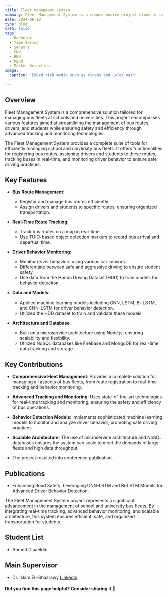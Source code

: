 ```yaml
---
title: Fleet managment system
summary: Fleet Management System is a comprehensive project aimed at providing an end-to-end solution for managing bus fleets, specifically tailored for schools and universities. 
date: 2024-06-10
type: blog
math: false
tags:
  - Bachelor
  - Time-Series
  - Sensors
  - CNN
  - RNN
  - MERN
  - Marker Detection
image:
  caption: 'Embed rich media such as videos and LaTeX math'
  
---
```


## Overview
Fleet Management System is a comprehensive solution tailored for managing bus fleets at schools and universities. This project encompasses various features aimed at streamlining the management of bus routes, drivers, and students while ensuring safety and efficiency through advanced tracking and monitoring technologies.

The Fleet Management System provides a complete suite of tools for efficiently managing school and university bus fleets. It offers functionalities for registering bus routes, assigning drivers and students to these routes, tracking buses in real-time, and monitoring driver behavior to ensure safe driving practices.



## Key Features
- **Bus Route Management**:
  - Register and manage bus routes efficiently.
  - Assign drivers and students to specific routes, ensuring organized transportation.

- **Real-Time Route Tracking**:

  - Track bus routes on a map in real-time.
  - Use TUIO-based object detection markers to record bus arrival and departual time.

- **Driver Behavior Monitoring**:
  - Monitor driver behaviors using various car sensors.
  - Differentiate between safe and aggressive driving to ensure student safety.
  - Use data from the Honda Driving Dataset (HDD) to train models for behavior detection.

- **Data and Models**:
  - Applied machine learning models including CNN, LSTM, Bi-LSTM, and CNN-LSTM for driver behavior detection.
  - Utilized the HDD dataset to train and validate these models.
- **Architecture and Database**:
  - Built on a microservice architecture using Node.js, ensuring scalability and flexibility.
  - Utilized NoSQL databases like Firebase and MongoDB for real-time data tracking and storage.

## Key Contributions
- **Comprehensive Fleet Management**: 
Provides a complete solution for managing all aspects of bus fleets, from route registration to real-time tracking and behavior monitoring.

- **Advanced Tracking and Monitoring**: 
Uses state-of-the-art technologies for real-time tracking and monitoring, ensuring the safety and efficiency of bus operations.

- **Behavior Detection Models**: 
Implements sophisticated machine learning models to monitor and analyze driver behavior, promoting safe driving practices.

- **Scalable Architecture**: 
The use of microservice architecture and NoSQL databases ensures the system can scale to meet the demands of large fleets and high data throughput.

- The project resulted into conference publication.

## Publications
- Enhancing Road Safety: Leveraging CNN-LSTM and Bi-LSTM Models for Advanced Driver Behavior Detection.

The Fleet Management System project represents a significant advancement in the management of school and university bus fleets. By integrating real-time tracking, advanced behavior monitoring, and scalable architecture, this system ensures efficient, safe, and organized transportation for students.

## Student List
- Ahmed Diaaeldin

## Main Supervisor
- Dr. Islam EL-Shaarawy [LinkedIn](https://www.linkedin.com/in/islamelshaarawy/?locale=ar_AE)

#### Did you find this page helpful? Consider sharing it 🙌

